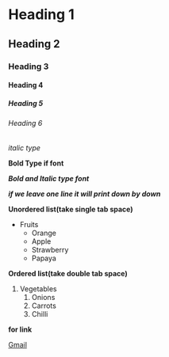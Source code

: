 # Heading 1
## Heading 2
### Heading 3
#### Heading 4
##### Heading 5
###### Heading 6
*italic type*

**Bold Type if font**

***Bold and Italic type font***

***if we leave one line it will print down by down***

**Unordered list(take single tab space)**

* Fruits
  * Orange
  * Apple
  * Strawberry
  * Papaya
 
 **Ordered list(take double tab space)**
 1. Vegetables
    1. Onions
    2. Carrots
    3. Chilli

**for link**

[Gmail](https://www.google.com/gmail/)
